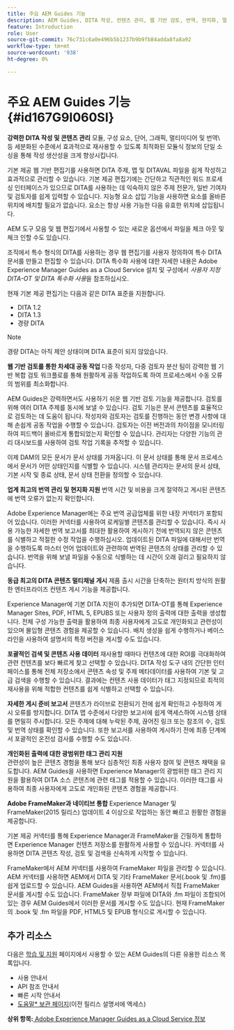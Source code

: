 ```yaml
---
title: 주요 AEM Guides 기능
description: AEM Guides, DITA 작성, 컨텐츠 관리, 웹 기반 검토, 번역, 현지화, 멀티채널 게시 및 FrameMaker 통합의 주요 기능을 살펴볼 수 있습니다.
feature: Introduction
role: User
source-git-commit: 76c731c6a0e496b5b1237b9b9fb84adda8fa8a92
workflow-type: tm+mt
source-wordcount: '938'
ht-degree: 0%

---
```


# 주요 AEM Guides 기능 {#id167G9I060SI}

**강력한 DITA 작성 및 콘텐츠 관리**
모듈, 구성 요소, 단어, 그래픽, 멀티미디어 및 번역\ 등 세분화된 수준에서 효과적으로 재사용할 수 있도록 최적화된 모듈식 정보의 단일 소싱을 통해 작성 생산성을 크게 향상시킵니다.

기본 제공 웹 기반 편집기를 사용하면 DITA 주제, 맵 및 DITAVAL 파일을 쉽게 작성하고 효과적으로 관리할 수 있습니다. 기본 제공 편집기에는 간단하고 직관적인 워드 프로세싱 인터페이스가 있으므로 DITA를 사용하는 데 익숙하지 않은 주제 전문가, 일반 기여자 및 검토자를 쉽게 입력할 수 있습니다. 지능형 요소 삽입 기능을 사용하면 요소를 올바른 위치에 배치할 필요가 없습니다. 요소는 항상 사용 가능한 다음 유효한 위치에 삽입됩니다.

AEM 도구 모음 및 웹 편집기에서 사용할 수 있는 새로운 옵션에서 파일을 체크 아웃 및 체크 인할 수도 있습니다.

조직에서 특수 형식의 DITA를 사용하는 경우 웹 편집기를 사용자 정의하여 특수 DITA 문서를 만들고 편집할 수 있습니다. DITA 특수화 사용에 대한 자세한 내용은 Adobe Experience Manager Guides as a Cloud Service 설치 및 구성에서 *사용자 지정 DITA-OT 및 DITA 특수화 사용*&#x200B;을 참조하십시오.

현재 기본 제공 편집기는 다음과 같은 DITA 표준을 지원합니다.

* DITA 1.2
* DITA 1.3
* 경량 DITA


>[!NOTE]
>
> 경량 DITA는 아직 제안 상태이며 DITA 표준이 되지 않았습니다.

**웹 기반 검토를 통한 차세대 공동 작업**
다중 작성자, 다중 검토자 분산 팀이 강력한 웹 기반 복합 검토 워크플로를 통해 원활하게 공동 작업하도록 하여 프로세스에서 수동 오류의 범위를 최소화합니다.

AEM Guides은 강력하면서도 사용하기 쉬운 웹 기반 검토 기능을 제공합니다. 검토를 위해 여러 DITA 주제를 동시에 보낼 수 있습니다. 검토 기능은 문서 콘텐츠를 효율적으로 검토하는 데 도움이 됩니다. 작성자와 검토자는 검토를 진행하는 동안 변경 사항에 대해 손쉽게 공동 작업을 수행할 수 있습니다. 검토자는 이전 버전과의 차이점을 모니터링하여 피드백이 올바르게 통합되었는지 확인할 수 있습니다. 관리자는 다양한 기능의 관리 대시보드를 사용하여 검토 작업 기록을 추적할 수 있습니다.

이제 DAM의 모든 문서가 문서 상태를 가져옵니다. 이 문서 상태를 통해 문서 프로세스에서 문서가 어떤 상태인지를 식별할 수 있습니다. 시스템 관리자는 문서의 문서 상태, 기본 시작 및 종료 상태, 문서 상태 전환을 정의할 수 있습니다.

**업계 최고의 번역 관리 및 현지화 지원**
번역 시간 및 비용을 크게 절약하고 게시된 콘텐츠에 번역 오류가 없는지 확인합니다.

Adobe Experience Manager에는 주요 번역 공급업체를 위한 내장 커넥터가 포함되어 있습니다. 이러한 커넥터를 사용하여 로케일별 콘텐츠를 관리할 수 있습니다. 즉시 사용 가능한 자세한 번역 보고서를 최대한 활용하여 게시하기 전에 번역되지 않은 콘텐츠를 식별하고 적절한 수정 작업을 수행하십시오. 업데이트된 DITA 파일에 대해서만 번역을 수행하도록 마스터 언어 업데이트와 관련하여 번역된 콘텐츠의 상태를 관리할 수 있습니다. 번역을 위해 보낼 파일을 수동으로 식별하는 데 시간이 오래 걸리고 필요하지 않습니다.

**동급 최고의 DITA 콘텐츠 멀티채널 게시**
제품 출시 시간을 단축하는 원터치 방식의 원활한 엔터프라이즈 컨텐츠 게시 기능을 제공합니다.

Experience Manager에 기본 DITA 지원이 추가되면 DITA-OT를 통해 Experience Manager Sites, PDF, HTML 5, EPUBS 또는 사용자 정의 출력에 대한 출력을 생성합니다. 전체 구성 가능한 출력을 활용하여 최종 사용자에게 고도로 개인화되고 관련성이 있으며 몰입형 콘텐츠 경험을 제공할 수 있습니다. 배치 생성을 쉽게 수행하거나 베이스라인을 사용하여 설명서의 특정 버전을 게시할 수도 있습니다.

**포괄적인 검색 및 콘텐츠 사용 데이터**
재사용할 때마다 컨텐츠에 대한 ROI를 극대화하여 관련 컨텐츠를 보다 빠르게 찾고 선택할 수 있습니다. DITA 작성 도구 내의 간단한 인터페이스를 통해 전체 저장소에서 콘텐츠 속성 및 주제 메타데이터를 사용하여 기본 및 고급 검색을 수행할 수 있습니다. 결과에는 컨텐츠 사용 데이터가 태그 지정되므로 최적의 재사용을 위해 적합한 컨텐츠를 쉽게 식별하고 선택할 수 있습니다.

**자세한 게시 준비 보고서**
콘텐츠가 라이브로 전환되기 전에 쉽게 확인하고 수정하여 게시 오류를 방지합니다. DITA 맵 수준에서 다양한 보고서에 쉽게 액세스하여 시스템 상태를 면밀히 주시합니다. 모든 주제에 대해 누락된 주제, 끊어진 링크 또는 참조의 수, 검토 및 번역 상태를 확인할 수 있습니다. 또한 보고서를 사용하여 게시하기 전에 최종 단계에서 포괄적인 온전성 검사를 수행할 수도 있습니다.

**개인화된 출력에 대한 광범위한 태그 관리 지원**\
관련성이 높은 콘텐츠 경험을 통해 보다 심층적인 최종 사용자 참여 및 콘텐츠 채택을 유도합니다. AEM Guides을 사용하면 Experience Manager의 광범위한 태그 관리 지원을 활용하여 DITA 소스 콘텐츠에 관련 태그를 적용할 수 있습니다. 이러한 태그를 사용하여 최종 사용자에게 고도로 개인화된 콘텐츠 경험을 제공합니다.

**Adobe FrameMaker과 네이티브 통합**
Experience Manager 및 FrameMaker(2015 릴리스) 업데이트 4 이상으로 작업하는 동안 빠르고 원활한 경험을 제공합니다.

기본 제공 커넥터를 통해 Experience Manager과 FrameMaker을 긴밀하게 통합하면 Experience Manager 컨텐츠 저장소를 원활하게 사용할 수 있습니다. 커넥터를 사용하면 DITA 콘텐츠 작성, 검토 및 검색을 신속하게 시작할 수 있습니다.

FrameMaker에서 AEM 커넥터를 사용하여 FrameMaker 파일을 관리할 수 있습니다. AEM 커넥터를 사용하면 AEM에서 DITA 및 기타 FrameMaker 문서(.book 및 .fm)를 쉽게 업로드할 수 있습니다. AEM Guides을 사용하면 AEM에서 직접 FrameMaker 문서를 게시할 수도 있습니다. FrameMaker 장부 파일에 DITA와 .fm 파일이 조합되어 있는 경우 AEM Guides에서 이러한 문서를 게시할 수도 있습니다. 현재 FrameMaker의 .book 및 .fm 파일을 PDF, HTML5 및 EPUB 형식으로 게시할 수 있습니다.

## 추가 리소스

다음은 [학습 및 지원](https://helpx.adobe.com/support/xml-documentation-for-experience-manager.html) 페이지에서 사용할 수 있는 AEM Guides의 다른 유용한 리소스 목록입니다.

* 사용 안내서
* API 참조 안내서
* 빠른 시작 안내서
* [도움말* 보관 페이지](https://helpx.adobe.com/xml-documentation-for-experience-manager/archive.html)(이전 릴리스 설명서에 액세스)

**상위 항목:**[ Adobe Experience Manager Guides as a Cloud Service 정보](intro.md)

